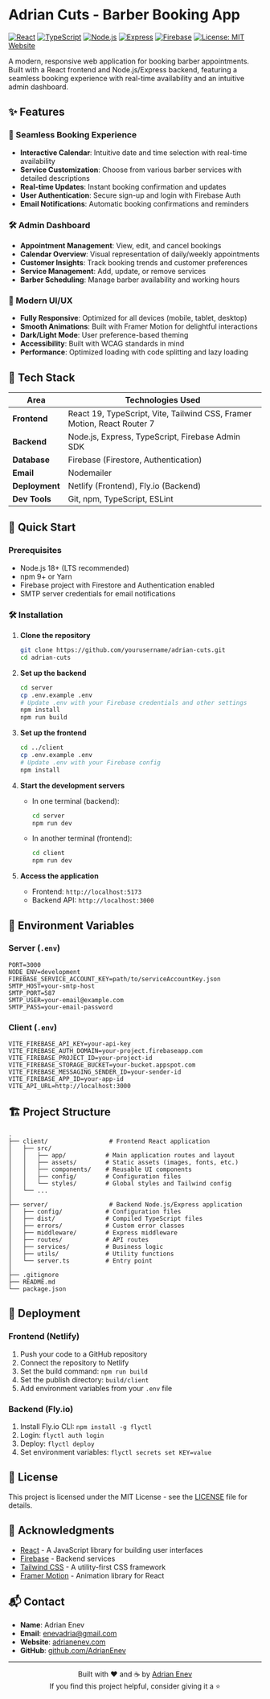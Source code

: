 # Adrian Cuts - Barber Booking App

[![React](https://img.shields.io/badge/React-20232A?style=for-the-badge&logo=react&logoColor=61DAFB)](https://react.dev/)
[![TypeScript](https://img.shields.io/badge/TypeScript-007ACC?style=for-the-badge&logo=typescript&logoColor=white)](https://www.typescriptlang.org/)
[![Node.js](https://img.shields.io/badge/Node.js-43853D?style=for-the-badge&logo=node.js&logoColor=white)](https://nodejs.org/)
[![Express](https://img.shields.io/badge/Express-000000?style=for-the-badge&logo=express&logoColor=white)](https://expressjs.com/)
[![Firebase](https://img.shields.io/badge/Firebase-039BE5?style=for-the-badge&logo=Firebase&logoColor=white)](https://firebase.google.com/)
[![License: MIT](https://img.shields.io/badge/License-MIT-yellow.svg?style=for-the-badge)](https://opensource.org/licenses/MIT)
[Website](https://booking.lunge.run)

A modern, responsive web application for booking barber appointments. Built with a React frontend and Node.js/Express backend, featuring a seamless booking experience with real-time availability and an intuitive admin dashboard.

## ✨ Features

### 🎯 Seamless Booking Experience
- **Interactive Calendar**: Intuitive date and time selection with real-time availability
- **Service Customization**: Choose from various barber services with detailed descriptions
- **Real-time Updates**: Instant booking confirmation and updates
- **User Authentication**: Secure sign-up and login with Firebase Auth
- **Email Notifications**: Automatic booking confirmations and reminders

### 🛠️ Admin Dashboard
- **Appointment Management**: View, edit, and cancel bookings
- **Calendar Overview**: Visual representation of daily/weekly appointments
- **Customer Insights**: Track booking trends and customer preferences
- **Service Management**: Add, update, or remove services
- **Barber Scheduling**: Manage barber availability and working hours

### 🎨 Modern UI/UX
- **Fully Responsive**: Optimized for all devices (mobile, tablet, desktop)
- **Smooth Animations**: Built with Framer Motion for delightful interactions
- **Dark/Light Mode**: User preference-based theming
- **Accessibility**: Built with WCAG standards in mind
- **Performance**: Optimized loading with code splitting and lazy loading

## 🚀 Tech Stack

| Area          | Technologies Used |
|---------------|-------------------|
| **Frontend**  | React 19, TypeScript, Vite, Tailwind CSS, Framer Motion, React Router 7 |
| **Backend**   | Node.js, Express, TypeScript, Firebase Admin SDK |
| **Database**  | Firebase (Firestore, Authentication) |
| **Email**     | Nodemailer |
| **Deployment**| Netlify (Frontend), Fly.io (Backend) |
| **Dev Tools** | Git, npm, TypeScript, ESLint |

## 🚀 Quick Start

### Prerequisites
- Node.js 18+ (LTS recommended)
- npm 9+ or Yarn
- Firebase project with Firestore and Authentication enabled
- SMTP server credentials for email notifications

### 🛠 Installation

1. **Clone the repository**
   ```bash
   git clone https://github.com/yourusername/adrian-cuts.git
   cd adrian-cuts
   ```

2. **Set up the backend**
   ```bash
   cd server
   cp .env.example .env
   # Update .env with your Firebase credentials and other settings
   npm install
   npm run build
   ```

3. **Set up the frontend**
   ```bash
   cd ../client
   cp .env.example .env
   # Update .env with your Firebase config
   npm install
   ```

4. **Start the development servers**
   - In one terminal (backend):
     ```bash
     cd server
     npm run dev
     ```
   - In another terminal (frontend):
     ```bash
     cd client
     npm run dev
     ```

5. **Access the application**
   - Frontend: `http://localhost:5173`
   - Backend API: `http://localhost:3000`

## 🔧 Environment Variables

### Server (`.env`)
```
PORT=3000
NODE_ENV=development
FIREBASE_SERVICE_ACCOUNT_KEY=path/to/serviceAccountKey.json
SMTP_HOST=your-smtp-host
SMTP_PORT=587
SMTP_USER=your-email@example.com
SMTP_PASS=your-email-password
```

### Client (`.env`)
```
VITE_FIREBASE_API_KEY=your-api-key
VITE_FIREBASE_AUTH_DOMAIN=your-project.firebaseapp.com
VITE_FIREBASE_PROJECT_ID=your-project-id
VITE_FIREBASE_STORAGE_BUCKET=your-bucket.appspot.com
VITE_FIREBASE_MESSAGING_SENDER_ID=your-sender-id
VITE_FIREBASE_APP_ID=your-app-id
VITE_API_URL=http://localhost:3000
```

## 🏗 Project Structure

```
.
├── client/                 # Frontend React application
│   ├── src/
│   │   ├── app/           # Main application routes and layout
│   │   ├── assets/        # Static assets (images, fonts, etc.)
│   │   ├── components/    # Reusable UI components
│   │   ├── config/        # Configuration files
│   │   └── styles/        # Global styles and Tailwind config
│   └── ...
│
├── server/                 # Backend Node.js/Express application
│   ├── config/            # Configuration files
│   ├── dist/              # Compiled TypeScript files
│   ├── errors/            # Custom error classes
│   ├── middleware/        # Express middleware
│   ├── routes/            # API routes
│   ├── services/          # Business logic
│   ├── utils/             # Utility functions
│   └── server.ts          # Entry point
│
├── .gitignore
├── README.md
└── package.json
```

## 🚀 Deployment

### Frontend (Netlify)
1. Push your code to a GitHub repository
2. Connect the repository to Netlify
3. Set the build command: `npm run build`
4. Set the publish directory: `build/client`
5. Add environment variables from your `.env` file

### Backend (Fly.io)
1. Install Fly.io CLI: `npm install -g flyctl`
2. Login: `flyctl auth login`
3. Deploy: `flyctl deploy`
4. Set environment variables: `flyctl secrets set KEY=value`

## 📝 License

This project is licensed under the MIT License - see the [LICENSE](LICENSE) file for details.

## 🙏 Acknowledgments

- [React](https://reactjs.org/) - A JavaScript library for building user interfaces
- [Firebase](https://firebase.google.com/) - Backend services
- [Tailwind CSS](https://tailwindcss.com/) - A utility-first CSS framework
- [Framer Motion](https://www.framer.com/motion/) - Animation library for React

## 📬 Contact

- **Name**: Adrian Enev
- **Email**: [enevadria@gmail.com](mailto:enevadria@gmail.com)
- **Website**: [adrianenev.com](https://adrianenev.com)
- **GitHub**: [github.com/AdrianEnev](https://github.com/AdrianEnev)

---

<p align="center">
  Built with ❤️ and ☕ by <a href="https://github.com/AdrianEnev">Adrian Enev</a>
  <br>
  If you find this project helpful, consider giving it a ⭐️
</p>